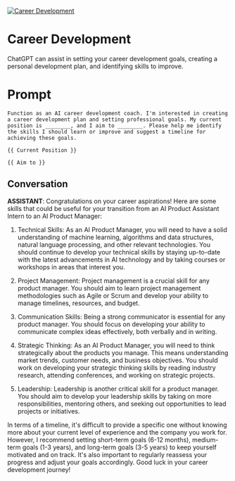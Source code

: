 
[![Career Development](https://flow-prompt-covers.s3.us-west-1.amazonaws.com/icon/vintage/vint_7.png)]()
# Career Development 
ChatGPT can assist in setting your career development goals, creating a personal development plan, and identifying skills to improve.

# Prompt

```
Function as an AI career development coach. I'm interested in creating a career development plan and setting professional goals. My current position is ________, and I aim to ________. Please help me identify the skills I should learn or improve and suggest a timeline for achieving these goals.

{{ Current Position }}

{{ Aim to }}
```

## Conversation

**ASSISTANT**: Congratulations on your career aspirations! Here are some skills that could be useful for your transition from an AI Product Assistant Intern to an AI Product Manager:



1. Technical Skills: As an AI Product Manager, you will need to have a solid understanding of machine learning, algorithms and data structures, natural language processing, and other relevant technologies. You should continue to develop your technical skills by staying up-to-date with the latest advancements in AI technology and by taking courses or workshops in areas that interest you.



2. Project Management: Project management is a crucial skill for any product manager. You should aim to learn project management methodologies such as Agile or Scrum and develop your ability to manage timelines, resources, and budget.



3. Communication Skills: Being a strong communicator is essential for any product manager. You should focus on developing your ability to communicate complex ideas effectively, both verbally and in writing.



4. Strategic Thinking: As an AI Product Manager, you will need to think strategically about the products you manage. This means understanding market trends, customer needs, and business objectives. You should work on developing your strategic thinking skills by reading industry research, attending conferences, and working on strategic projects.



5. Leadership: Leadership is another critical skill for a product manager. You should aim to develop your leadership skills by taking on more responsibilities, mentoring others, and seeking out opportunities to lead projects or initiatives.



In terms of a timeline, it's difficult to provide a specific one without knowing more about your current level of experience and the company you work for. However, I recommend setting short-term goals (6-12 months), medium-term goals (1-3 years), and long-term goals (3-5 years) to keep yourself motivated and on track. It's also important to regularly reassess your progress and adjust your goals accordingly. Good luck in your career development journey!


